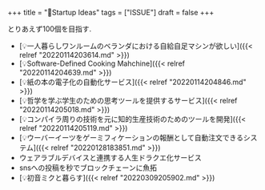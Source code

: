 +++
title = "🔬Startup Ideas"
tags = ["ISSUE"]
draft = false
+++

とりあえず100個を目指す.

-   [💡一人暮らしワンルームのベランダにおける自給自足マシンが欲しい]({{< relref "20220114203614.md" >}})
-   [💡Software-Defined Cooking Mahchine]({{< relref "20220114204639.md" >}})
-   [💡紙の本の電子化の自動化サービス]({{< relref "20220114204846.md" >}})
-   [💡哲学を学ぶ学生のための思考ツールを提供するサービス]({{< relref "20220114205018.md" >}})
-   [💡コンパイラ周りの技術を元に知的生産技術のためのツールを開発]({{< relref "20220114205119.md" >}})
-   [💡ウーバーイーツをゲーミフィケーションの報酬として自動注文できるシステム]({{< relref "20220128183851.md" >}})
-   ウェアラブルデバイスと連携する人生ドラクエ化サービス
-   snsへの投稿を秒でブロックチェーンに魚拓
-   [💡初音ミクと暮らす]({{< relref "20220309205902.md" >}})
